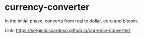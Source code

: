 # currency-converter
In the initial phase, converts from real to dollar, euro and bitcoin.


Link:
https://sergioluiscardoso.github.io/currency-converter/
